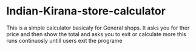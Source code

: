# Indian-Kirana-store-calculator
This is a simple calculator basicaly for General shops. It asks you for ther price and then show the total and asks you to exit or calculate more this runs continuosly untill users exit the programe
